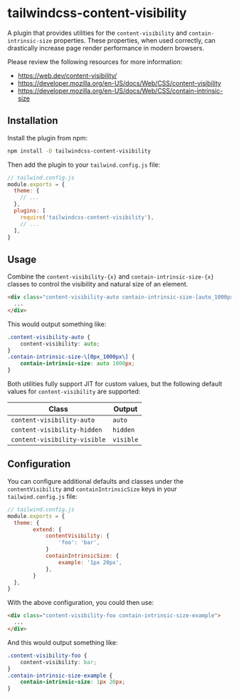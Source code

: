 # tailwindcss-content-visibility

A plugin that provides utilities for the `content-visibility` and `contain-intrinsic-size` properties. These properties, when used correctly, can drastically increase page render performance in modern browsers.

Please review the following resources for more information:

- https://web.dev/content-visibility/
- https://developer.mozilla.org/en-US/docs/Web/CSS/content-visibility
- https://developer.mozilla.org/en-US/docs/Web/CSS/contain-intrinsic-size

## Installation

Install the plugin from npm:

```sh
npm install -D tailwindcss-content-visibility
```

Then add the plugin to your `tailwind.config.js` file:

```js
// tailwind.config.js
module.exports = {
  theme: {
    // ...
  },
  plugins: [
    require('tailwindcss-content-visibility'),
    // ...
  ],
}
```

## Usage

Combine the `content-visibility-{x}` and `contain-intrinsic-size-{x}` classes to control the visibility and natural size of an element.

```html
<div class="content-visibility-auto contain-intrinsic-size-[auto_1000px]">
  ...
</div>
```
This would output something like:
```css
.content-visibility-auto {
	content-visibility: auto;
}
.contain-intrinsic-size-\[0px_1000px\] {
	contain-intrinsic-size: auto 1000px;
}
```

Both utilities fully support JIT for custom values, but the following default values for `content-visibility` are supported:

| Class | Output |
| --- | --- |
| `content-visibility-auto` | `auto` |
| `content-visibility-hidden` | `hidden` |
| `content-visibility-visible` | `visible` |

## Configuration

You can configure additional defaults and classes under the `contentVisibility` and `containIntrinsicSize` keys in your `tailwind.config.js` file:

```js
// tailwind.config.js
module.exports = {
  theme: {
		extend: {
			contentVisibility: {
				'foo': 'bar',
			}
			containIntrinsicSize: {
				example: '1px 20px',
			},
		}
  },
}
```
With the above configuration, you could then use:

```html
<div class="content-visibility-foo contain-intrinsic-size-example">
  ...
</div>
```

And this would output something like:
```css
.content-visibility-foo {
	content-visibility: bar;
}
.contain-intrinsic-size-example {
	contain-intrinsic-size: 1px 20px;
}
```
